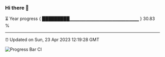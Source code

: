 ### Hi there 👋

⏳ Year progress { █████████▁▁▁▁▁▁▁▁▁▁▁▁▁▁▁▁▁▁▁▁▁ } 30.83 %

---

⏰ Updated on Sun, 23 Apr 2023 12:19:28 GMT

![Progress Bar CI](https://github.com/liununu/liununu/workflows/Progress%20Bar%20CI/badge.svg)
